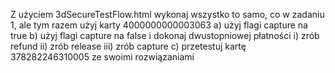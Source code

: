 Z użyciem 3dSecureTestFlow.html wykonaj wszystko to samo, co w zadaniu 1, ale tym razem użyj karty 4000000000003063
    a) użyj flagi capture na true
    b) użyj flagi capture na false i dokonaj dwustopniowej płatności
        i)   zrób refund
        ii)  zrób release
        iii) zrób capture
    c) przetestuj kartę 378282246310005 ze swoimi rozwiązaniami